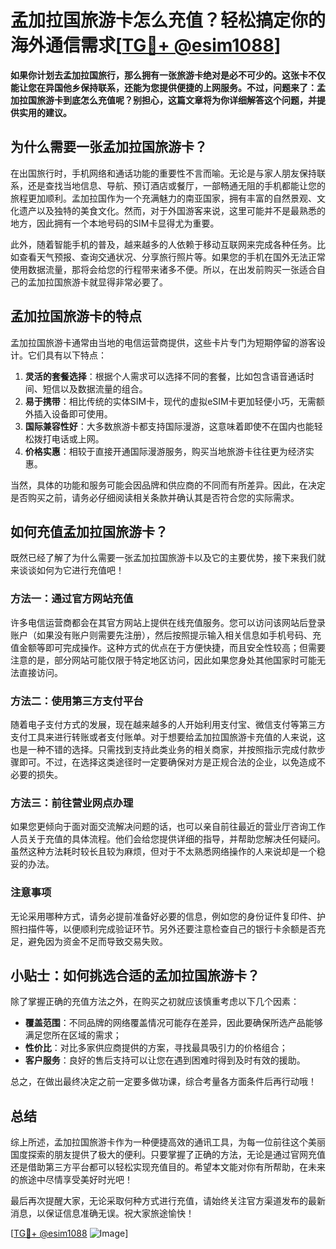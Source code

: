 # 孟加拉国旅游卡怎么充值？轻松搞定你的海外通信需求[[TG💪+ @esim1088](https://t.me/s/esim1088)]

**如果你计划去孟加拉国旅行，那么拥有一张旅游卡绝对是必不可少的。这张卡不仅能让您在异国他乡保持联系，还能为您提供便捷的上网服务。不过，问题来了：孟加拉国旅游卡到底怎么充值呢？别担心，这篇文章将为你详细解答这个问题，并提供实用的建议。**

## 为什么需要一张孟加拉国旅游卡？

在出国旅行时，手机网络和通话功能的重要性不言而喻。无论是与家人朋友保持联系，还是查找当地信息、导航、预订酒店或餐厅，一部畅通无阻的手机都能让您的旅程更加顺利。孟加拉国作为一个充满魅力的南亚国家，拥有丰富的自然景观、文化遗产以及独特的美食文化。然而，对于外国游客来说，这里可能并不是最熟悉的地方，因此拥有一个本地号码的SIM卡显得尤为重要。

此外，随着智能手机的普及，越来越多的人依赖于移动互联网来完成各种任务。比如查看天气预报、查询交通状况、分享旅行照片等。如果您的手机在国外无法正常使用数据流量，那将会给您的行程带来诸多不便。所以，在出发前购买一张适合自己的孟加拉国旅游卡就显得非常必要了。

## 孟加拉国旅游卡的特点

孟加拉国旅游卡通常由当地的电信运营商提供，这些卡片专门为短期停留的游客设计。它们具有以下特点：

1. **灵活的套餐选择**：根据个人需求可以选择不同的套餐，比如包含语音通话时间、短信以及数据流量的组合。
2. **易于携带**：相比传统的实体SIM卡，现代的虚拟eSIM卡更加轻便小巧，无需额外插入设备即可使用。
3. **国际兼容性好**：大多数旅游卡都支持国际漫游，这意味着即使不在国内也能轻松拨打电话或上网。
4. **价格实惠**：相较于直接开通国际漫游服务，购买当地旅游卡往往更为经济实惠。

当然，具体的功能和服务可能会因品牌和供应商的不同而有所差异。因此，在决定是否购买之前，请务必仔细阅读相关条款并确认其是否符合您的实际需求。

## 如何充值孟加拉国旅游卡？

既然已经了解了为什么需要一张孟加拉国旅游卡以及它的主要优势，接下来我们就来谈谈如何为它进行充值吧！

### 方法一：通过官方网站充值

许多电信运营商都会在其官方网站上提供在线充值服务。您可以访问该网站后登录账户（如果没有账户则需要先注册），然后按照提示输入相关信息如手机号码、充值金额等即可完成操作。这种方式的优点在于方便快捷，而且安全性较高；但需要注意的是，部分网站可能仅限于特定地区访问，因此如果您身处其他国家时可能无法直接访问。

### 方法二：使用第三方支付平台

随着电子支付方式的发展，现在越来越多的人开始利用支付宝、微信支付等第三方支付工具来进行转账或者支付账单。对于想要给孟加拉国旅游卡充值的人来说，这也是一种不错的选择。只需找到支持此类业务的相关商家，并按照指示完成付款步骤即可。不过，在选择这类途径时一定要确保对方是正规合法的企业，以免造成不必要的损失。

### 方法三：前往营业网点办理

如果您更倾向于面对面交流解决问题的话，也可以亲自前往最近的营业厅咨询工作人员关于充值的具体流程。他们会给您提供详细的指导，并帮助您解决任何疑问。虽然这种方法耗时较长且较为麻烦，但对于不太熟悉网络操作的人来说却是一个稳妥的办法。

### 注意事项

无论采用哪种方式，请务必提前准备好必要的信息，例如您的身份证件复印件、护照扫描件等，以便顺利完成验证环节。另外还要注意检查自己的银行卡余额是否充足，避免因为资金不足而导致交易失败。

## 小贴士：如何挑选合适的孟加拉国旅游卡？

除了掌握正确的充值方法之外，在购买之初就应该慎重考虑以下几个因素：

- **覆盖范围**：不同品牌的网络覆盖情况可能存在差异，因此要确保所选产品能够满足您所在区域的需求；
- **性价比**：对比多家供应商提供的方案，寻找最具吸引力的价格组合；
- **客户服务**：良好的售后支持可以让您在遇到困难时得到及时有效的援助。

总之，在做出最终决定之前一定要多做功课，综合考量各方面条件后再行动哦！

## 总结

综上所述，孟加拉国旅游卡作为一种便捷高效的通讯工具，为每一位前往这个美丽国度探索的朋友提供了极大的便利。只要掌握了正确的方法，无论是通过官网充值还是借助第三方平台都可以轻松实现充值目的。希望本文能对你有所帮助，在未来的旅途中尽情享受美好时光吧！

最后再次提醒大家，无论采取何种方式进行充值，请始终关注官方渠道发布的最新消息，以保证信息准确无误。祝大家旅途愉快！

[[TG💪+ @esim1088](https://t.me/s/esim1088) ![Image](https://i.postimg.cc/4NQfJmqS/Snipaste-2025-05-13-00-14-12.png)]